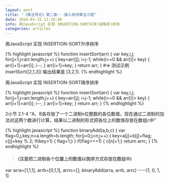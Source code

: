 ```yaml
---
layout: post
title: "《算法导论》第二章---插入排序算法习题"
date: 2016-01-15 11:18:48 
info: 用JavaScript 实现 INSERTION-SORT升序(或降序)排序
categories: articles
---
```


用JavaScript 实现 INSERTION-SORT升序排序

{% highlight javascript %}
function insertSort(arr) {
    var key,i,j;
    for(j=1;j<arr.length;j++) {
        key=arr[j];
        i=j-1;
        while(i>=0 && arr[i]< key) {
            arr[i+1]=arr[i];
            i--;
        }
        arr[i+1]=key;
    }
    return arr;
}
#=> 测试示例 insertSort([2,1,3])   输出结果是 [3,2,1].
{% endhighlight %}

用JavaScript 实现 INSERTION-SORT降序排序

{% highlight javascript %}
function insertSort(arr) {
    var key,i,j;
    for(j=1;j<arr.length;j++) {
        key=arr[j];
        i=j-1;
        while(i>=0 && arr[i]> key) {
            arr[i+1]=arr[i];
            i--;
        }
        arr[i+1]=key;
    }
    return arr;
}
{% endhighlight %}

2小节 2.1-4 “A、B各存放了一个二进制n位整数的各位数值，现在通过二进制的加法对这两个数进行计算，结果以二进制的形式把各位上的数值存放在数组c中”

{% highlight javascript %}
function binaryAdd(a,b,c) {
    var flag=0,j,key,n=a.length=b.length;
    for(j=0;j<n;j++) {
        key=a[j]+b[j]+flag;
        c[j]=key % 2;
        if(key>1) { flag=1;}
    }
    if(flag===1) { c[n]=1;}
    return arrc;
}
{% endhighlight %}

>#### (注意把二进制各个位置上的数值以倒序方式存放在数组中)
var arra=[1,1,1], arrb=[0,1,1], arrrc=[]; binaryAdd(arra, arrb, arrc)   ----[1, 0, 1, 1]

